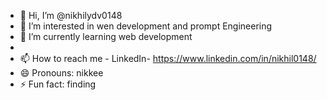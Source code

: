 - 👋 Hi, I’m @nikhilydv0148
- 👀 I’m interested in wen development and prompt Engineering 
- 🌱 I’m currently learning web development 
- 
- 📫 How to reach me - LinkedIn- https://www.linkedin.com/in/nikhil0148/
- 😄 Pronouns: nikkee
- ⚡ Fun fact: finding

<!---
nikhilydv0148/nikhilydv0148 is a ✨ special ✨ repository because its `README.md` (this file) appears on your GitHub profile.
You can click the Preview link to take a look at your changes.
--->
